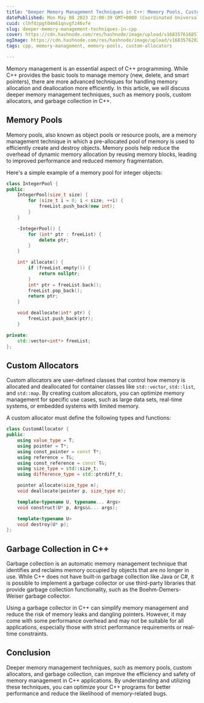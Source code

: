 ```yaml
---
title: "Deeper Memory Management Techniques in C++: Memory Pools, Custom Allocators, and Garbage Collection"
datePublished: Mon May 08 2023 22:00:39 GMT+0000 (Coordinated Universal Time)
cuid: clhfdzpgt04m61qnvgfz46vfe
slug: deeper-memory-management-techniques-in-cpp
cover: https://cdn.hashnode.com/res/hashnode/image/upload/v1683576168571/81e4a060-4a10-41da-ac8d-b556f2be172a.jpeg
ogImage: https://cdn.hashnode.com/res/hashnode/image/upload/v1683576202024/60f434f8-c843-4108-bfbb-ae148c37020f.jpeg
tags: cpp, memory-management, memory-pools, custom-allocators

---
```


Memory management is an essential aspect of C++ programming. While C++ provides the basic tools to manage memory (new, delete, and smart pointers), there are more advanced techniques for handling memory allocation and deallocation more efficiently. In this article, we will discuss deeper memory management techniques, such as memory pools, custom allocators, and garbage collection in C++.

## Memory Pools

Memory pools, also known as object pools or resource pools, are a memory management technique in which a pre-allocated pool of memory is used to efficiently create and destroy objects. Memory pools help reduce the overhead of dynamic memory allocation by reusing memory blocks, leading to improved performance and reduced memory fragmentation.

Here's a simple example of a memory pool for integer objects:

```cpp
class IntegerPool {
public:
    IntegerPool(size_t size) {
        for (size_t i = 0; i < size; ++i) {
            freeList.push_back(new int);
        }
    }

    ~IntegerPool() {
        for (int* ptr : freeList) {
            delete ptr;
        }
    }

    int* allocate() {
        if (freeList.empty()) {
            return nullptr;
        }
        int* ptr = freeList.back();
        freeList.pop_back();
        return ptr;
    }

    void deallocate(int* ptr) {
        freeList.push_back(ptr);
    }

private:
    std::vector<int*> freeList;
};
```

## Custom Allocators

Custom allocators are user-defined classes that control how memory is allocated and deallocated for container classes like `std::vector`, `std::list`, and `std::map`. By creating custom allocators, you can optimize memory management for specific use cases, such as large data sets, real-time systems, or embedded systems with limited memory.

A custom allocator must define the following types and functions:

```cpp
class CustomAllocator {
public:
    using value_type = T;
    using pointer = T*;
    using const_pointer = const T*;
    using reference = T&;
    using const_reference = const T&;
    using size_type = std::size_t;
    using difference_type = std::ptrdiff_t;

    pointer allocate(size_type n);
    void deallocate(pointer p, size_type n);

    template<typename U, typename... Args>
    void construct(U* p, Args&&... args);

    template<typename U>
    void destroy(U* p);
};
```

## Garbage Collection in C++

Garbage collection is an automatic memory management technique that identifies and reclaims memory occupied by objects that are no longer in use. While C++ does not have built-in garbage collection like Java or C#, it is possible to implement a garbage collector or use third-party libraries that provide garbage collection functionality, such as the Boehm-Demers-Weiser garbage collector.

Using a garbage collector in C++ can simplify memory management and reduce the risk of memory leaks and dangling pointers. However, it may come with some performance overhead and may not be suitable for all applications, especially those with strict performance requirements or real-time constraints.

## Conclusion

Deeper memory management techniques, such as memory pools, custom allocators, and garbage collection, can improve the efficiency and safety of memory management in C++ applications. By understanding and utilizing these techniques, you can optimize your C++ programs for better performance and reduce the likelihood of memory-related bugs.